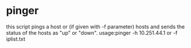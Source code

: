 # pinger
this script pings a host or (if given with  -f parameter) hosts and sends the status of the hosts as "up" or "down".
usage:pinger -h 10.251.44.1 or -f iplist.txt
